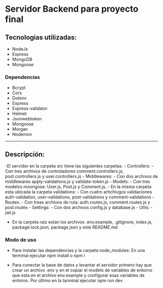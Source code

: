 # Servidor Backend para proyecto final

## Tecnologias utilizadas:

- NodeJs
- Express
- MongoDB
- Mongoose

### Dependencias

- Bcrypt
- Cors
- Dotenv
- Express
- Express-validator
- Helmet
- Jsonwebtoken
- Mongoose
- Morgan
- Nodemon

---

## Descripción:

-El servidor en la carpeta src tiene las siguientes carpetas: - Controllers: - Con tres archivos de controladores comment.controllers.js, post.controllers.js y user.controllers.js - Middlewares: - Con dos archivos de middlewares apply-validations.js y validate-token.js - Models: - Con tres modelos moongose: User.js, Post.js y Comment.js. - En la misma carpeta esta ubicada la carpeta validations: - Con cuatro arhchivgos validaciones auth-validation, user-validations, post-validations y comment-validations - Routes: - Con treas archivos de ruta: auth.routes.js, comment.routes.js y post.routes - Settings: - Con dos archivos config.js y database.js - Utils: - jwt.js

- En la carpeta raiz estan los archivos .env.example, .gitignore, index.js, package.lock.json, package.json y este README.md

### Modo de uso

- Para instalar las dependencias y la carpeta node_modules:
  En una terminal ejecutar npm install o npm i

- Para conectar la base de datos y levantar el servidor primero hay que crear un archivo .env y en el copiar el modelo de variables de entorno que esta en el archivo env.example y configurar esas variables de entorno. Por último en la tarminal ejecutar npm run dev
